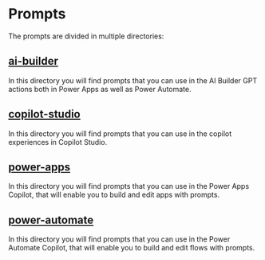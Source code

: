# Prompts

The prompts are divided in multiple directories:

## [ai-builder](ai-builder)

In this directory you will find prompts that you can use in the AI Builder GPT actions both in Power Apps as well as Power Automate.

## [copilot-studio](copilot-studio)

In this directory you will find prompts that you can use in the copilot experiences in Copilot Studio.

## [power-apps](power-apps)

In this directory you will find prompts that you can use in the Power Apps Copilot, that will enable you to build and edit apps with prompts.

## [power-automate](power-automate)

In this directory you will find prompts that you can use in the Power Automate Copilot, that will enable you to build and edit flows with prompts.
